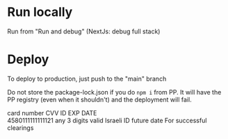 # Run locally

Run from "Run and debug" (NextJs: debug full stack)

# Deploy

To deploy to production, just push to the "main" branch

Do not store the package-lock.json if you do `npm i` from PP. It will have the
PP registry (even when it shouldn't) and the deployment will fail.


card number	CVV	ID	EXP DATE	
4580111111111121	any 3 digits	valid Israeli ID	future date	For successful clearings